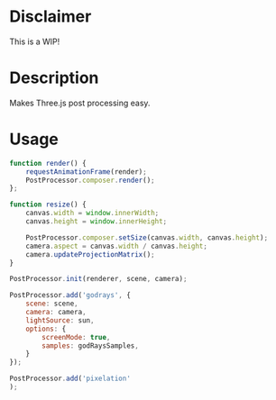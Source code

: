 # Disclaimer

This is a WIP!

# Description

Makes Three.js post processing easy.

# Usage

```javascript
function render() {
    requestAnimationFrame(render);
    PostProcessor.composer.render();
};

function resize() {
    canvas.width = window.innerWidth;
    canvas.height = window.innerHeight;

    PostProcessor.composer.setSize(canvas.width, canvas.height);
    camera.aspect = canvas.width / canvas.height;
    camera.updateProjectionMatrix();
}

PostProcessor.init(renderer, scene, camera);

PostProcessor.add('godrays', {
    scene: scene,
    camera: camera,
    lightSource: sun,
    options: {
        screenMode: true,
        samples: godRaysSamples,
    }
});

PostProcessor.add('pixelation'
);
```